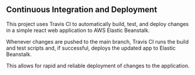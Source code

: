 ## Continuous Integration and Deployment


This project uses Travis CI to automatically build, test, and deploy changes in a simple react web application to AWS Elastic Beanstalk.

Whenever changes are pushed to the main branch, Travis CI runs the build and test scripts and, if successful, deploys the updated app to Elastic Beanstalk.

This allows for rapid and reliable deployment of changes to the application.


